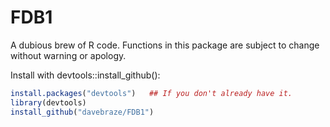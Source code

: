 FDB1
====
A dubious brew of R code. Functions in this package are subject to change without warning or apology.

Install with devtools::install\_github():

```R
install.packages("devtools")   ## If you don't already have it.
library(devtools)
install_github("davebraze/FDB1")
```

